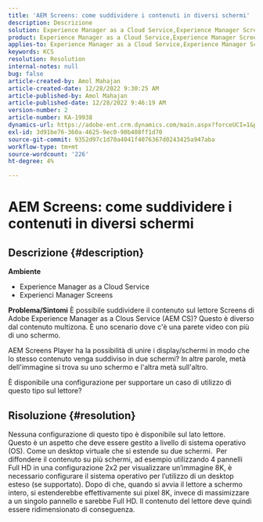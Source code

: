 ```yaml
---
title: 'AEM Screens: come suddividere i contenuti in diversi schermi'
description: Descrizione
solution: Experience Manager as a Cloud Service,Experience Manager Screens
product: Experience Manager as a Cloud Service,Experience Manager Screens
applies-to: Experience Manager as a Cloud Service,Experience Manager Screens
keywords: KCS
resolution: Resolution
internal-notes: null
bug: false
article-created-by: Amol Mahajan
article-created-date: 12/28/2022 9:30:25 AM
article-published-by: Amol Mahajan
article-published-date: 12/28/2022 9:46:19 AM
version-number: 2
article-number: KA-19938
dynamics-url: https://adobe-ent.crm.dynamics.com/main.aspx?forceUCI=1&pagetype=entityrecord&etn=knowledgearticle&id=06a9f43e-9286-ed11-81ac-6045bd006e5a
exl-id: 3d91be76-360a-4625-9ec0-90b408ff1d70
source-git-commit: 9352d97c1d70a4041f4076367d0243425a947aba
workflow-type: tm+mt
source-wordcount: '226'
ht-degree: 4%

---
```


# AEM Screens: come suddividere i contenuti in diversi schermi

## Descrizione {#description}

<b>Ambiente</b>
- Experience Manager as a Cloud Service
- Experienci Manager Screens



<b>Problema/Sintomi</b>
È possibile suddividere il contenuto sul lettore Screens di Adobe Experience Manager as a Clous Service (AEM CS)? Questo è diverso dal contenuto multizona. È uno scenario dove c&#39;è una parete video con più di uno schermo.

AEM Screens Player ha la possibilità di unire i display/schermi in modo che lo stesso contenuto venga suddiviso in due schermi? In altre parole, metà dell&#39;immagine si trova su uno schermo e l&#39;altra metà sull&#39;altro.

È disponibile una configurazione per supportare un caso di utilizzo di questo tipo sul lettore?


## Risoluzione {#resolution}

Nessuna configurazione di questo tipo è disponibile sul lato lettore.<br>
Questo è un aspetto che deve essere gestito a livello di sistema operativo (OS). Come un desktop virtuale che si estende su due schermi. 
Per diffondere il contenuto su più schermi, ad esempio utilizzando 4 pannelli Full HD in una configurazione 2x2 per visualizzare un’immagine 8K, è necessario configurare il sistema operativo per l’utilizzo di un desktop esteso (se supportato). Dopo di che, quando si avvia il lettore a schermo intero, si estenderebbe effettivamente sui pixel 8K, invece di massimizzare a un singolo pannello e sarebbe Full HD. Il contenuto del lettore deve quindi essere ridimensionato di conseguenza.
